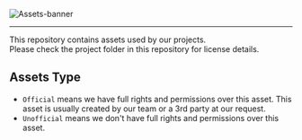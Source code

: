 ![Assets-banner](https://github.com/Volkadot/assets/assets/61007475/c9c2306b-f71c-406c-9b61-27169e712e3f)

---
This repository contains assets used by our projects. \
Please check the project folder in this repository for license details.

## Assets Type
- `Official` means we have full rights and permissions over this asset. This asset is usually created by our team or a 3rd party at our request.
- `Unofficial` means we don't have full rights and permissions over this asset.
